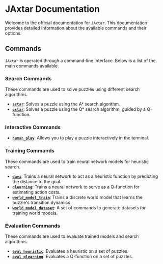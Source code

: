 # JAxtar Documentation

Welcome to the official documentation for `JAxtar`. This documentation provides detailed information about the available commands and their options.

## Commands

`JAxtar` is operated through a command-line interface. Below is a list of the main commands available.

### Search Commands

These commands are used to solve puzzles using different search algorithms.

-   [**`astar`**](./astar.md): Solves a puzzle using the A\* search algorithm.
-   [**`qstar`**](./qstar.md): Solves a puzzle using the Q\* search algorithm, guided by a Q-function.

### Interactive Commands

-   [**`human_play`**](./human_play.md): Allows you to play a puzzle interactively in the terminal.

### Training Commands

These commands are used to train neural network models for heuristic search.

-   [**`davi`**](./davi_train.md): Trains a neural network to act as a heuristic function by predicting the distance to the goal.
-   [**`qlearning`**](./qlearning_train.md): Trains a neural network to serve as a Q-function for estimating action costs.
-   [**`world_model_train`**](./world_model_train.md): Trains a discrete world model that learns the puzzle's transition dynamics.
-   [**`world_model_dataset`**](./world_model_dataset.md): A set of commands to generate datasets for training world models.

### Evaluation Commands

These commands are used to evaluate trained models and search algorithms.

-   [**`eval heuristic`**](./eval_heuristic.md): Evaluates a heuristic on a set of puzzles.
-   [**`eval qlearning`**](./eval_qlearning.md): Evaluates a Q-function on a set of puzzles.
